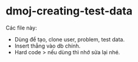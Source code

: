 # dmoj-creating-test-data

Các file này: 
- Dùng để tạo, clone user, problem, test data.
- Insert thẳng vào db chính. 
- Hard code > nếu dùng thì nhớ sửa lại nhé. 